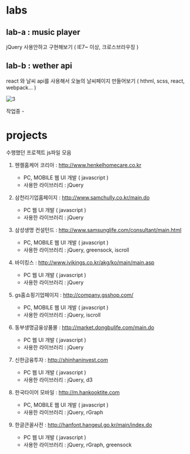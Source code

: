 # labs

## lab-a : music player 

  jQuery 사용안하고 구현해보기 ( IE7~ 이상, 크로스브라우징 )

## lab-b : wether api
  react 와 날씨 api를 사용해서 오늘의 날씨페이지 만들어보기
   ( hthml, scss, react, webpack... )

  ![3](https://user-images.githubusercontent.com/5829667/47792807-227cc000-dd60-11e8-997f-6f9fd9bcd1ab.PNG)

  
   작업중 -

# projects
수행했던 프로젝트 js파일 모음  
  
1. 헨켈홈케어 코리아 : http://www.henkelhomecare.co.kr	
	+ PC, MOBILE 웹 UI 개발 ( javascript ) 
	+ 사용한 라이브러리 : jQuery  
  
2. 삼천리기업홈페이지 : http://www.samchully.co.kr/main.do	
	+ PC 웹 UI 개발 ( javascript ) 
	+ 사용한 라이브러리 : jQuery  
  
3. 삼성생명 컨설턴드 : http://www.samsunglife.com/consultant/main.html
	+ PC, MOBILE 웹 UI 개발 ( javascript ) 	
	+ 사용한 라이브러리 : jQuery, greensock, iscroll  
  
4. 바이킹스 : http://www.ivikings.co.kr/akg/ko/main/main.asp
	+ PC 웹 UI 개발 ( javascript ) 
	+ 사용한 라이브러리 : jQuery  
  
5. gs홈쇼핑기업페이지 : http://company.gsshop.com/	
	+ PC, MOBILE 웹 UI 개발 ( javascript ) 
	+ 사용한 라이브러리 : jQuery, iscroll  
  
6. 동부생명금융상품몰 : http://market.dongbulife.com/main.do	
	+ PC 웹 UI 개발 ( javascript ) 
	+ 사용한 라이브러리 : jQuery  
  
7. 신한금융투자 : http://shinhaninvest.com	
	+ PC 웹 UI 개발 ( javascript ) 
	+ 사용한 라이브러리 : jQuery, d3  
  
8. 한국타이어 모바일 : http://m.hankooktite.com	
	+ PC, MOBILE 웹 UI 개발 ( javascript ) 
	+ 사용한 라이브러리 : jQuery, rGraph  
  
9. 한글큰꼴사전 : http://hanfont.hangeul.go.kr/main/index.do	
	+ PC 웹 UI 개발 ( javascript ) 
	+ 사용한 라이브러리 : jQuery, rGraph, greensock  
  

